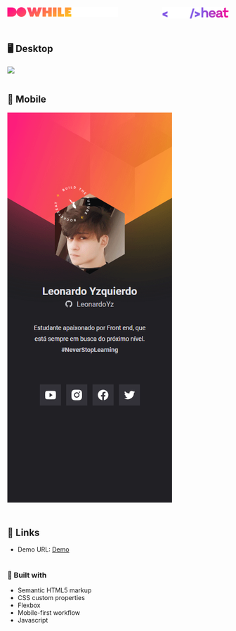 <img align="left" width="50%" src="./readme-files/dowhile.svg">

<img align="right" width="30%" src="./readme-files/nlwheat.svg">
<br>
<br>
<br>

<h2>🖥️ Desktop</h2>

<img align="center" src="./readme-files/desktop-preview.gif">
<br>
<br>

<h2>📱 Mobile</h2>
<img align="center" src="./readme-files/mobile-preview.gif">
<br>
<br>

#

<h2>🔗 Links</h2>
<ul>
  <li>Demo URL: <a href="https://leonardoyz.github.io/NLWHeat-Origin/">Demo</a></li>
</ul>

#

<h3>🔨 Built with</h3>

<ul>
  <li>Semantic HTML5 markup</li>
  <li>CSS custom properties</li>
  <li>Flexbox</li>
  <li>Mobile-first workflow</li>
  <li>Javascript</li>
</ul>
